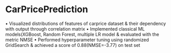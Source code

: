 # CarPricePrediction

• Visualized distributions of features of carprice dataset & their dependency with output through correlation matrix
• Implemented classical ML models(XGBoost, Random Forest, multiple LR model & evaluated with the metric NMSE
• Performed hyperparameter tuning using randomized GridSearch & achieved a score of 0.88(NMSE=-3.77) on test set
